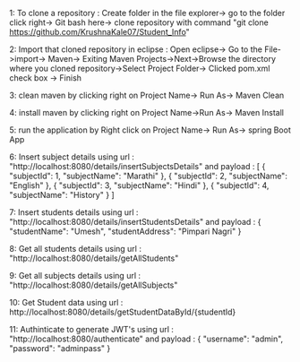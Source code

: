 1:	To clone a repository : Create folder in the file explorer-> go to the folder click right-> Git bash here-> clone repository  with command 
	"git clone https://github.com/KrushnaKale07/Student_Info"
	
2:	Import that cloned repository in eclipse : Open eclipse-> Go to the File->import-> Maven-> Exiting Maven Projects->Next->Browse the directory where you cloned 	repository->Select Project Folder-> Clicked pom.xml check box -> Finish

3:	clean maven by clicking right  on Project Name-> Run As-> Maven Clean

4:	install maven by clicking right on Project Name->Run As-> Maven Install

5:	run the application by Right click on Project Name-> Run As-> spring Boot App

6:	Insert subject details using 
	url : "http://localhost:8080/details/insertSubjectsDetails" and 
	payload : 
	[
    	{
        	"subjectId": 1,
        	"subjectName": "Marathi"
    	},
    	{
        	"subjectId": 2,
        	"subjectName": "English"
    	},
    	{
        	"subjectId": 3,
        	"subjectName": "Hindi"
    	},
    	{
        	"subjectId": 4,
        	"subjectName": "History"
    	}
	]
	
7:	Insert students details using 
	url : "http://localhost:8080/details/insertStudentsDetails" and
	payload :
	{
    	"studentName": "Umesh",
    	"studentAddress": "Pimpari Nagri"
	}
	
8:	Get all students details using url : "http://localhost:8080/details/getAllStudents"

9:	Get all subjects details using url : "http://localhost:8080/details/getAllSubjects"

10:	Get Student data using url : http://localhost:8080/details/getStudentDataById/{studentId}

11:	Authinticate to generate JWT's using 
	url : "http://localhost:8080/authenticate" and 
	payload : 
	{
  		"username": "admin",
  		"password": "adminpass"
	}
